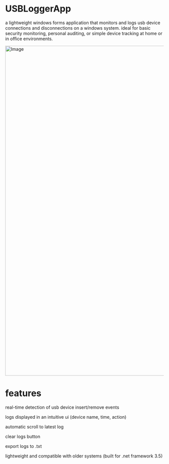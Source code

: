 # USBLoggerApp
a lightweight windows forms application that monitors and logs usb device connections and disconnections on a windows system. ideal for basic security monitoring, personal auditing, or simple device tracking at home or in office environments.

<img width="1680" height="1050" alt="Image" src="https://github.com/user-attachments/assets/8be130e3-2ecb-4616-aafe-dc90ed30964e" />

# features
real-time detection of usb device insert/remove events

logs displayed in an intuitive ui (device name, time, action)

automatic scroll to latest log

clear logs button

export logs to .txt

lightweight and compatible with older systems (built for .net framework 3.5)

